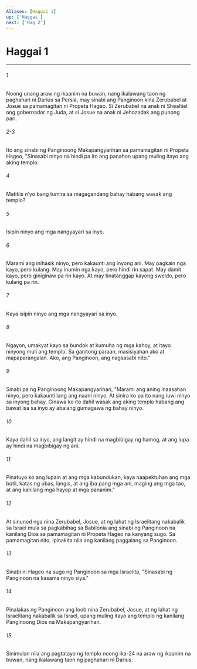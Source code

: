 ```yaml
---
Aliases: [Haggai 1]
up: ['Haggai']
next: ['Hag 2']
---
```

# Haggai 1

***

###### 1
Noong unang araw ng ikaanim na buwan, nang ikalawang taon ng paghahari ni Darius sa Persia, may sinabi ang Panginoon kina Zerubabel at Josue sa pamamagitan ni Propeta Hageo. Si Zerubabel na anak ni Shealtiel ang gobernador ng Juda, at si Josue na anak ni Jehozadak ang punong pari.

###### 2-3
Ito ang sinabi ng Panginoong Makapangyarihan sa pamamagitan ni Propeta Hageo, "Sinasabi ninyo na hindi pa ito ang panahon upang muling itayo ang aking templo. 

###### 4
Matitiis nʼyo bang tumira sa magagandang bahay habang wasak ang templo? 

###### 5
Isipin ninyo ang mga nangyayari sa inyo. 

###### 6
Marami ang inihasik ninyo, pero kakaunti ang inyong ani. May pagkain nga kayo, pero kulang. May inumin nga kayo, pero hindi rin sapat. May damit kayo, pero giniginaw pa rin kayo. At may tinatanggap kayong sweldo, pero kulang pa rin. 

###### 7
Kaya isipin ninyo ang mga nangyayari sa inyo. 

###### 8
Ngayon, umakyat kayo sa bundok at kumuha ng mga kahoy, at itayo ninyong muli ang templo. Sa ganitong paraan, masisiyahan ako at mapaparangalan. Ako, ang Panginoon, ang nagsasabi nito." 

###### 9
Sinabi pa ng Panginoong Makapangyarihan, "Marami ang aning inaasahan ninyo, pero kakaunti lang ang naani ninyo. At sinira ko pa ito nang iuwi ninyo sa inyong bahay. Ginawa ko ito dahil wasak ang aking templo habang ang bawat isa sa inyo ay abalang gumagawa ng bahay ninyo. 

###### 10
Kaya dahil sa inyo, ang langit ay hindi na magbibigay ng hamog, at ang lupa ay hindi na magbibigay ng ani. 

###### 11
Pinatuyo ko ang lupain at ang mga kabundukan, kaya naapektuhan ang mga butil, katas ng ubas, langis, at ang iba pang mga ani, maging ang mga tao, at ang kanilang mga hayop at mga pananim." 

###### 12
At sinunod nga nina Zerubabel, Josue, at ng lahat ng Israelitang nakabalik sa Israel mula sa pagkabihag sa Babilonia ang sinabi ng Panginoon na kanilang Dios sa pamamagitan ni Propeta Hageo na kanyang sugo. Sa pamamagitan nito, ipinakita nila ang kanilang paggalang sa Panginoon. 

###### 13
Sinabi ni Hageo na sugo ng Panginoon sa mga Israelita, "Sinasabi ng Panginoon na kasama ninyo siya." 

###### 14
Pinalakas ng Panginoon ang loob nina Zerubabel, Josue, at ng lahat ng Israelitang nakabalik sa Israel, upang muling itayo ang templo ng kanilang Panginoong Dios na Makapangyarihan. 

###### 15
Sinimulan nila ang pagtatayo ng templo noong ika-24 na araw ng ikaanim na buwan, nang ikalawang taon ng paghahari ni Darius.
